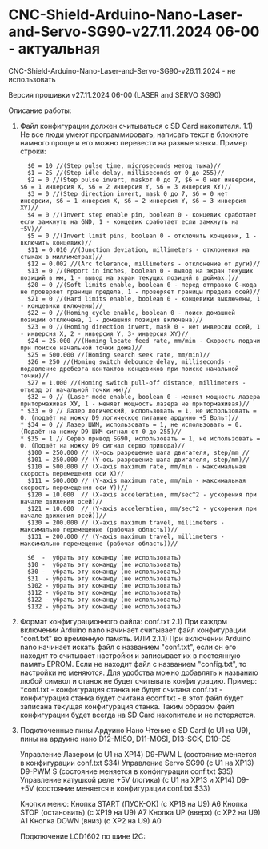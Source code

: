 # CNC-Shield-Arduino-Nano-Laser-and-Servo-SG90-v27.11.2024 06-00 - актуальная
CNC-Shield-Arduino-Nano-Laser-and-Servo-SG90-v26.11.2024 - не использовать

Версия прошивки v27.11.2024 06-00 (LASER and SERVO SG90)

Описание работы:
1) Файл конфигурации должен считываться с SD Card накопителя.
   1.1) Не все люди умеют программировать, написать текст в блокноте намного проще и его можно перевести на разные языки.
        Пример строки:
   
         $0 = 10 //(Step pulse time, microseconds метод тыка)//
         $1 = 25 //(Step idle delay, milliseconds от 0 до 255)//
         $2 = 0 //(Step pulse invert, maskот 0 до 7, $6 = 0 нет инверсии, $6 = 1 инверсия X, $6 = 2 инверсия Y, $6 = 3 инверсия XY)//
         $3 = 0 //(Step direction invert, mask 0 до 7, $6 = 0 нет инверсии, $6 = 1 инверсия X, $6 = 2 инверсия Y, $6 = 3 инверсия XY)//
         $4 = 0 //(Invert step enable pin, boolean 0 - концевик сработает если замкнуть на GND, 1 - концевик сработает если замкнуть на +5V)//
         $5 = 0 //(Invert limit pins, boolean 0 - отключить концевик, 1 - включить концевик)//
         $11 = 0.010 //(Junction deviation, millimeters - отклонения на стыках в миллиметрах)//
         $12 = 0.002 //(Arc tolerance, millimeters - отклонение от дуги)//
         $13 = 0 //(Report in inches, boolean 0 - вывод на экран текущих позиций в мм, 1 - вывод на экран текущих позиций в дюймах.)//
         $20 = 0 //(Soft limits enable, boolean 0 - перед отправко G-кода не проверяет границы предела, 1 - проверяет границы предела осей)//
         $21 = 0 //(Hard limits enable, boolean 0 - концевики выключены, 1 - концевики включены)//
         $22 = 0 //(Homing cycle enable, boolean 0 - поиск домашней позиции отключена, 1 - домашняя позиция включена)//
         $23 = 0 //(Homing direction invert, mask 0 - нет инверсии осей, 1 - инверсия X, 2 - инверсия Y, 3- инверсия XY)//
         $24 = 25.000 //(Homing locate feed rate, mm/min - Скорость подачи при поиске начальной точки дома)//
         $25 = 500.000 //(Homing search seek rate, mm/min)//
         $26 = 250 //(Homing switch debounce delay, milliseconds - подавление дребезга контактов концевиков при поиске начальной точки)//
         $27 = 1.000 //(Homing switch pull-off distance, millimeters - отъезд от начальной точки мм)//
         $32 = 0 // (Laser-mode enable, boolean 0 - меняет мощность лазера притормаживая ХУ, 1 - меняет мощность лазера не притормаживая)//
       * $33 = 0 // Лазер логический, использовать = 1, не использовать = 0. (подаёт на ножку D9 логическое питание ардуино +5 Вольт)//
       * $34 = 0 // Лазер ШИМ, использовать = 1, не использовать = 0. (Подаёт на ножку D9 ШИМ сигнал от 0 до 255)//
       * $35 = 1 // Серво привод SG90, использовать = 1, не использовать = 0. (Подаёт на ножку D9 сигнал серво привода)//
         $100 = 250.000 // (X-ось разрешение шага двигателя, step/mm // 
         $101 = 250.000 // (Y-ось разрешение шага двигателя, step/mm)//
         $110 = 500.000 // (X-axis maximum rate, mm/min - максимальная скорость перемещения оси X)//
         $111 = 500.000 // (Y-axis maximum rate, mm/min - максимальная скорость перемещения оси Y))//
         $120 = 10.000  // (X-axis acceleration, mm/sec^2 - ускорения при начале движения осей)//
         $121 = 10.000  // (Y-axis acceleration, mm/sec^2 - ускорения при начале движения осей))//
         $130 = 200.000 // (X-axis maximum travel, millimeters - максимально перемещение (рабочая область))//
         $131 = 200.000 // (Y-axis maximum travel, millimeters - максимально перемещение (рабочая область))//
                  
         $6  -  убрать эту команду (не использовать)
         $10 -  убрать эту команду (не использовать)
         $30 -  убрать эту команду (не использовать)
         $31  - убрать эту команду (не использовать)
         $102 - убрать эту команду (не использовать)
         $112 - убрать эту команду (не использовать)
         $122 - убрать эту команду (не использовать)
         $132 - убрать эту команду (не использовать)
   
3) Формат конфигурационного файла: conf.txt
   2.1) При каждом включении Arduino nano начинает считывает файл конфигурации "conf.txt" во временную память.
   ИЛИ
   2.1.1) При включении Arduino nano начинает искать файл с названием "conf.txt", если он его находит то считывает настройки и записывает их в постоянную память EPROM. Если не находит файл с названием "config.txt", то настройки не меняются.
      Для удобства можно добавлять к названию любой символ и станок не будет считывать конфигурацию.
   Пример: 
   *conf.txt - конфигурация станка не будет считана 
   conf.txt - конфигурация станка будет считана
   econf.txt - в этот файл будет записана текущая конфигурация станка.
   Таким образом файл конфигурации будет всегда на SD Card накопителе и не потеряется.

4) Подключенные пины Ардуино Нано
   Чтение с SD Card (с U1 на U9), пины на ардуино нано D12-MISO, D11-MOSI, D13-SCK, D10-CS

   Управление Лазером (с U1 на XP14) D9-PWM L (состояние меняется в конфигурации conf.txt $34)
   Управление Servo SG90 (с U1 на XP13) D9-PWM S (состояние меняется в конфигурации conf.txt $35)
   Управление катушкой реле +5V (логика) (с U1 на ХР13 и XP14) D9-+5V (состояние меняется в конфигурации conf.txt $33)

   Кнопки меню:
   Кнопка START (ПУСК-OK) (с XP18 на U9) A6
   Кнопка STOP (остановить) (с XP19 на U9) A7
   Кнопка UP (вверх) (с XP2 на U9) A1
   Кнопка DOWN (вниз) (с XP2 на U9) A0

   Подключение LCD1602 по шине I2C:








